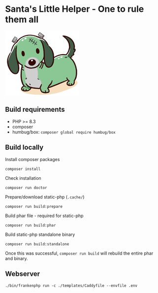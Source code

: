 # Santa's Little Helper - One to rule them all

![Santas-Little-Helper.png](images/Santas-Little-Helper.png)

## Build requirements

* PHP >= 8.3
* composer
* humbug/box: `composer global require humbug/box`

## Build locally

Install composer packages

```
composer install
```

Check installation

```
composer run doctor
```

Prepare/download static-php (`.cache/`)

```
composer run build:prepare
```

Build phar file - required for static-php

```
composer run build:phar
```

Build static-php standalone binary

```
composer run build:standalone
```

Once this was successful, `composer run build` will rebuild
the entire phar and binary.

## Webserver

```
./bin/frankenphp run -c ./templates/Caddyfile --envfile .env
```